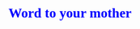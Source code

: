 <!DOCTYPE html>
<head>
<html>
  <title>My First Project</title>
  <style type="text/css">
    H1{
    font-family: serif;
    font-size: 20pt;
    color: blue;
    }
  </style>
  </head>
  <body>
  <h1>Word to your mother</h>
  </body>
</html>
  
